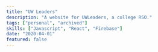 ```yaml
---
title: "UW Leaders"
description: "A website for UWLeaders, a college RSO."
tags: ["personal", "archived"]
skills: ["Javascript", "React", "Firebase"]
date: "2020-04-01"
featured: false
---
```

